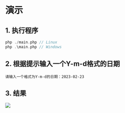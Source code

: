 # 演示

## 1. 执行程序

```php
php ./main.php // Linux
php .\main.php // Windows
```

## 2. 根据提示输入一个Y-m-d格式的日期

```shell
请输入一个格式为Y-m-d的日期：2023-02-23
```

## 3. 结果

![](C:\Users\IT\Desktop\crawler\data.png)